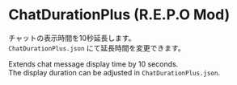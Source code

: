 # ChatDurationPlus (R.E.P.O Mod)
チャットの表示時間を10秒延長します。<br />
`ChatDurationPlus.json` にて延長時間を変更できます。

Extends chat message display time by 10 seconds.<br />
The display duration can be adjusted in `ChatDurationPlus.json`.